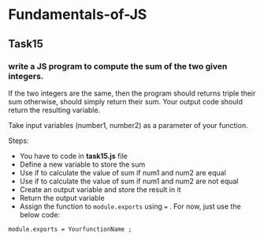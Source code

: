 # Fundamentals-of-JS
## Task15
### write a JS program to compute the sum of the two given integers. 

If the two integers are the same, then the program should returns triple their sum otherwise, should simply return their sum. Your output code should return the resulting variable.

Take input variables (number1, number2) as a parameter of your function.

Steps:

- You have to code in **task15.js** file
- Define a new variable to store the sum
- Use if to calculate the value of sum if num1 and num2 are equal
- Use if to calculate the value of sum if num1 and num2 are not equal
- Create an output variable and store the result in it
- Return the output variable
- Assign the function to `module.exports` using `=` . For now, just use the below code:

```
module.exports = YourfunctionName ;
```

